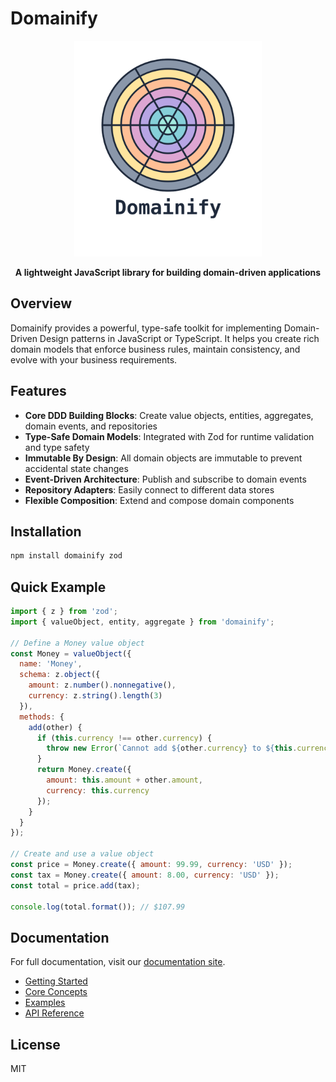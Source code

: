 # Domainify

<div align="center">
  <img src="./res/logo.svg" alt="Domainify Logo" width="300">

  **A lightweight JavaScript library for building domain-driven applications**
</div>

## Overview

Domainify provides a powerful, type-safe toolkit for implementing Domain-Driven Design patterns in JavaScript or TypeScript. It helps you create rich domain models that enforce business rules, maintain consistency, and evolve with your business requirements.

## Features

- **Core DDD Building Blocks**: Create value objects, entities, aggregates, domain events, and repositories
- **Type-Safe Domain Models**: Integrated with Zod for runtime validation and type safety
- **Immutable By Design**: All domain objects are immutable to prevent accidental state changes
- **Event-Driven Architecture**: Publish and subscribe to domain events
- **Repository Adapters**: Easily connect to different data stores
- **Flexible Composition**: Extend and compose domain components

## Installation

```bash
npm install domainify zod
```

## Quick Example

```javascript
import { z } from 'zod';
import { valueObject, entity, aggregate } from 'domainify';

// Define a Money value object
const Money = valueObject({
  name: 'Money',
  schema: z.object({
    amount: z.number().nonnegative(),
    currency: z.string().length(3)
  }),
  methods: {
    add(other) {
      if (this.currency !== other.currency) {
        throw new Error(`Cannot add ${other.currency} to ${this.currency}`);
      }
      return Money.create({ 
        amount: this.amount + other.amount, 
        currency: this.currency 
      });
    }
  }
});

// Create and use a value object
const price = Money.create({ amount: 99.99, currency: 'USD' });
const tax = Money.create({ amount: 8.00, currency: 'USD' });
const total = price.add(tax);

console.log(total.format()); // $107.99
```

## Documentation

For full documentation, visit our [documentation site](https://github.com/yourusername/domainify/docs).

- [Getting Started](./docs/guide/getting-started.md)
- [Core Concepts](./docs/guide/core/index.md)
- [Examples](./docs/examples/index.md)
- [API Reference](./docs/api/index.md)

## License

MIT